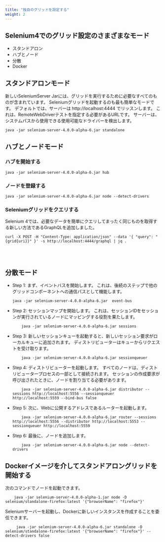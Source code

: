 ```yaml
---
title: "独自のグリッドを設定する"
weight: 2
---
```


## Selenium4でのグリッド設定のさまざまなモード
* スタンドアロン
* ハブとノード
* 分散
* Docker

## スタンドアロンモード
新しいSeleniumServer Jarには、グリッドを実行するために必要なすべてのものが含まれています。 
Seleniumグリッドを起動するのも最も簡単なモードです。 
デフォルトでは、サーバーは http://localhost:4444 でリッスンします。
これは、RemoteWebDriverテストを指定する必要があるURLです。 
サーバーは、システムパスから使用できる使用可能なドライバーを検出します。

```shell
java -jar selenium-server-4.0.0-alpha-6.jar standalone
```

## ハブとノードモード

### ハブを開始する
```shell
java -jar selenium-server-4.0.0-alpha-6.jar hub
```

### ノードを登録する

```shell
java -jar selenium-server-4.0.0-alpha-6.jar node --detect-drivers
```

### Seleniumグリッドをクエリする

Selenium 4では、必要なデータを簡単にクエリしてまったく同じものを取得する新しい方法であるGraphQLを追加しました。

```shell
curl -X POST -H "Content-Type: application/json" --data '{ "query": "{grid{uri}}" }' -s http://localhost:4444/graphql | jq .
```
<br><br>

## 分散モード

* Step 1: まず、イベントバスを開始します。
これは、後続のステップで他のグリッドコンポーネントへの通信パスとして機能します。

    ```shell
    java -jar selenium-server-4.0.0-alpha-6.jar  event-bus
    ```

* Step 2: セッションマップを開始します。
これは、セッションIDをセッションが実行されているノードにマッピングする役割を果たします。
        
    ```shell 
        java -jar selenium-server-4.0.0-alpha-6.jar sessions
    ```

* Step 3: 新しいセッションキューを起動すると、新しいセッション要求がローカルキューに追加されます。 
ディストリビューターはキューからリクエストを受け取ります。
        
    ```shell 
        java -jar selenium-server-4.0.0-alpha-6.jar sessionqueuer
    ```

* Step 4: ディストリビューターを起動します。 
すべてのノードは、ディストリビュータープロセスの一部として接続されます。 
セッションの作成要求が呼び出されたときに、ノードを割り当てる必要があります。

    ```shell 
        java -jar selenium-server-4.0.0-alpha-6.jar distributor --sessions http://localhost:5556 --sessionqueuer http://localhost:5559 --bind-bus false
    ```

* Step 5: 次に、Webに公開するアドレスであるルーターを起動します。

    ```shell 
        java -jar selenium-server-4.0.0-alpha-6.jar router --sessions http://localhost:5556 --distributor http://localhost:5553 --sessionqueuer http://localhost:5559
    ```

* Step 6: 最後に、ノードを追加します。

    ```shell 
        java -jar selenium-server-4.0.0-alpha-6.jar node --detect-drivers
    ```

## Dockerイメージを介してスタンドアロングリッドを開始する

  次のコマンドでノードを起動できます。
      
```shell 
    java -jar selenium-server-4.0.0-alpha-1.jar node -D selenium/standalone-firefox:latest '{"browserName": "firefox"}'
```

  Seleniumサーバーを起動し、Dockerに新しいインスタンスを作成することを委任できます。
      
```shell 
     java -jar selenium-server-4.0.0-alpha-6.jar standalone -D selenium/standalone-firefox:latest '{"browserName": "firefox"}' --detect-drivers false
```